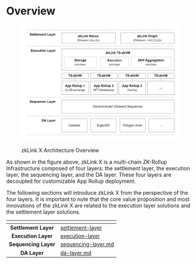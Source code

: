 # Overview

<figure><img src="../.gitbook/assets/figure1 (1).png" alt="zkLink Protocol Architecture Overview "><figcaption><p>zkLink X Architecture Overview </p></figcaption></figure>

As shown in the figure above, zkLink X is a multi-chain ZK-Rollup Infrastructure composed of four layers: the settlement layer, the execution layer, the sequencing layer, and the DA layer. These four layers are decoupled for customizable App Rollup deployment.

The following sections will introduce zkLink X from the perspective of the four layers.  It is important to note that the core value proposition and most innovations of the zkLink X are related to the execution layer solutions and the settlement layer solutions.

<table data-view="cards"><thead><tr><th align="center"></th><th data-hidden data-card-target data-type="content-ref"></th></tr></thead><tbody><tr><td align="center"><strong>Settlement Layer</strong></td><td><a href="settlement-layer/">settlement-layer</a></td></tr><tr><td align="center"><strong>Execution Layer</strong></td><td><a href="execution-layer/">execution-layer</a></td></tr><tr><td align="center"><strong>Sequencing Layer</strong></td><td><a href="sequencing-layer.md">sequencing-layer.md</a></td></tr><tr><td align="center"><strong>DA Layer</strong></td><td><a href="da-layer.md">da-layer.md</a></td></tr></tbody></table>

